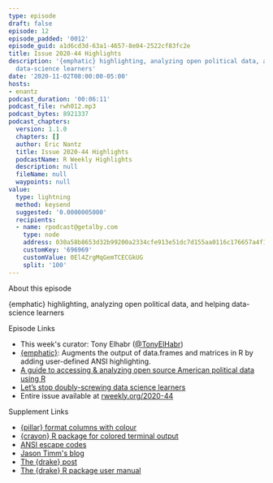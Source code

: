 ```yaml
---
type: episode
draft: false
episode: 12
episode_padded: '0012'
episode_guid: a1d6cd3d-63a1-4657-8e04-2522cf83fc2e
title: Issue 2020-44 Highlights
description: '{emphatic} highlighting, analyzing open political data, and helping
  data-science learners'
date: '2020-11-02T08:00:00-05:00'
hosts:
- enantz
podcast_duration: '00:06:11'
podcast_file: rwh012.mp3
podcast_bytes: 8921337
podcast_chapters:
  version: 1.1.0
  chapters: []
  author: Eric Nantz
  title: Issue 2020-44 Highlights
  podcastName: R Weekly Highlights
  description: null
  fileName: null
  waypoints: null
value:
  type: lightning
  method: keysend
  suggested: '0.0000005000'
  recipients:
  - name: rpodcast@getalby.com
    type: node
    address: 030a58b8653d32b99200a2334cfe913e51dc7d155aa0116c176657a4f1722677a3
    customKey: '696969'
    customValue: 0El4ZrgMqGemTCECGkUG
    split: '100'
---
```

About this episode

{emphatic} highlighting, analyzing open political data, and helping data-science learners

Episode Links

-   This week's curator: Tony Elhabr (<a href="https://twitter.com/tonyelhabr" rel="nofollow">@TonyElHabr</a>)
-   <a href="https://github.com/coolbutuseless/emphatic" rel="nofollow">{emphatic}</a>: Augments the output of data.frames and matrices in R by adding user-defined ANSI highlighting.
-   <a href="https://github.com/jaytimm/American-political-data-and-R" rel="nofollow">A guide to accessing &amp; analyzing open source American political data using R</a>
-   <a href="https://milesmcbain.micro.blog/2020/10/28/lets-stop-doublyscrewing.html" rel="nofollow">Let’s stop doubly-screwing data science learners</a>
-   Entire issue available at <a href="https://rweekly.org/2020-44" rel="nofollow">rweekly.org/2020-44</a>

Supplement Links

-   <a href="https://pillar.r-lib.org" rel="nofollow">{pillar} format columns with colour</a>
-   <a href="https://github.com/r-lib/crayon" rel="nofollow">{crayon} R package for colored terminal output</a>
-   <a href="https://en.wikipedia.org/wiki/ANSI_escape_code" rel="nofollow">ANSI escape codes</a>
-   <a href="https://www.jtimm.net" rel="nofollow">Jason Timm's blog</a>
-   <a href="https://www.milesmcbain.com/posts/the-drake-post" rel="nofollow">The {drake} post</a>
-   <a href="https://books.ropensci.org/drake" rel="nofollow">The {drake} R package user manual</a>
